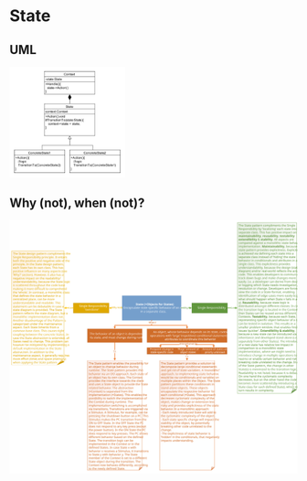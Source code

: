 # State
## UML
<img src=StateUML.png width=40% height=40%>

## Why (not), when (not)?
![State](https://raw.githubusercontent.com/NiekBeijloos/Design-Patterns/master/Behavioral/08.%20State/State.svg?raw=true)
